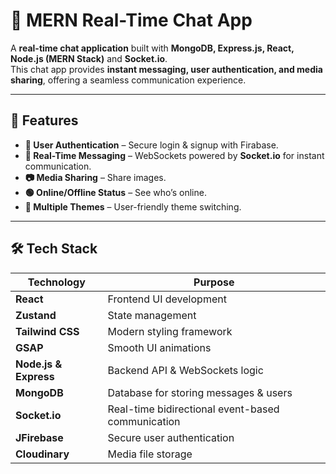 # 💬 MERN Real-Time Chat App  

A **real-time chat application** built with **MongoDB, Express.js, React, Node.js (MERN Stack)** and **Socket.io**.  
This chat app provides **instant messaging, user authentication, and media sharing**, offering a seamless communication experience.

---

## 🚀 Features  
- **📝 User Authentication** – Secure login & signup with Firabase.  
- **💬 Real-Time Messaging** – WebSockets powered by **Socket.io** for instant communication.   
- **📷 Media Sharing** – Share images.  
- **🟢 Online/Offline Status** – See who’s online.  
- **🌙 Multiple Themes** – User-friendly theme switching.  

---

## 🛠 Tech Stack  
| Technology  | Purpose |
|-------------|---------|
| **React** | Frontend UI development |
| **Zustand** | State management |
| **Tailwind CSS** | Modern styling framework |
| **GSAP** | Smooth UI animations |
| **Node.js & Express** | Backend API & WebSockets logic |
| **MongoDB** | Database for storing messages & users |
| **Socket.io** | Real-time bidirectional event-based communication |
| **JFirebase** | Secure user authentication |
| **Cloudinary** | Media file storage |
